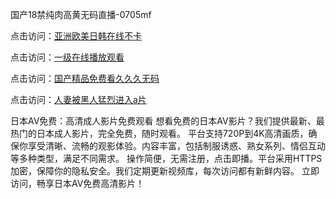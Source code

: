 国产18禁纯肉高黄无码直播-0705mf

点击访问：<a href="https://tfda.pages.dev/">亚洲欧美日韩在线不卡</a>

点击访问：<a href="https://bsdf-5f5.pages.dev/">一级在线播放观看</a>

点击访问：<a href="https://cfad.pages.dev/">国产精品免费看久久久无码</a>

点击访问：<a href="https://gfd-5xg.pages.dev/">人妻被黑人猛烈进入a片</a>

日本AV免费：高清成人影片免费观看
想看免费的日本AV影片？我们提供最新、最热门的日本成人影片，完全免费，随时观看。
平台支持720P到4K高清画质，确保你享受清晰、流畅的观影体验。内容丰富，包括制服诱惑、熟女系列、情侣互动等多种类型，满足不同需求。
操作简便，无需注册，点击即播。平台采用HTTPS加密，保障你的隐私安全。我们定期更新视频库，每次访问都有新鲜内容。
立即访问，畅享日本AV免费高清影片！

<span style="display:none;">[Canonical link](）</span>


